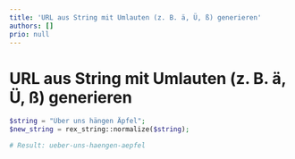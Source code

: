 ```yaml
---
title: 'URL aus String mit Umlauten (z. B. ä, Ü, ß) generieren'
authors: []
prio: null
---
```


# URL aus String mit Umlauten \(z. B. ä, Ü, ß\) generieren

```php
$string = "Über uns hängen Äpfel";
$new_string = rex_string::normalize($string);

# Result: ueber-uns-haengen-aepfel
```

